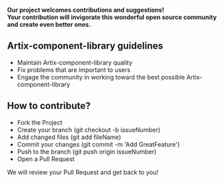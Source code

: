 **Our project welcomes contributions and suggestions!**<br>
**Your contribution will invigorate this wonderful open source community and create even better ones.**

## Artix-component-library guidelines
- Maintain Artix-component-library quality
- Fix problems that are important to users
- Engage the community in working toward the best possible Artix-component-library

## How to contribute?
- Fork the Project
- Create your branch (git checkout -b issueNumber)
- Add changed files (git add fileName)
- Commit your changes (git commit -m 'Add GreatFeature')
- Push to the branch (git push origin issueNumber)
- Open a Pull Request

We will review your Pull Request and get back to you!